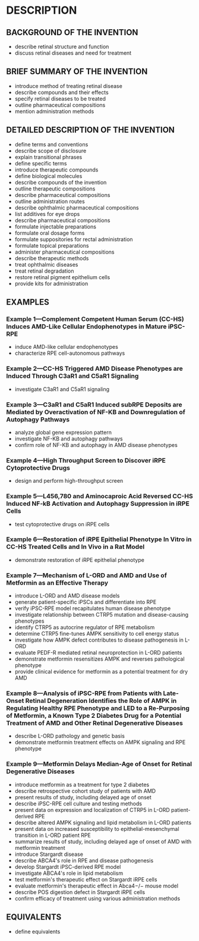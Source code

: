 # DESCRIPTION

## BACKGROUND OF THE INVENTION

- describe retinal structure and function
- discuss retinal diseases and need for treatment

## BRIEF SUMMARY OF THE INVENTION

- introduce method of treating retinal disease
- describe compounds and their effects
- specify retinal diseases to be treated
- outline pharmaceutical compositions
- mention administration methods

## DETAILED DESCRIPTION OF THE INVENTION

- define terms and conventions
- describe scope of disclosure
- explain transitional phrases
- define specific terms
- introduce therapeutic compounds
- define biological molecules
- describe compounds of the invention
- outline therapeutic compositions
- describe pharmaceutical compositions
- outline administration routes
- describe ophthalmic pharmaceutical compositions
- list additives for eye drops
- describe pharmaceutical compositions
- formulate injectable preparations
- formulate oral dosage forms
- formulate suppositories for rectal administration
- formulate topical preparations
- administer pharmaceutical compositions
- describe therapeutic methods
- treat ophthalmic diseases
- treat retinal degradation
- restore retinal pigment epithelium cells
- provide kits for administration

## EXAMPLES

### Example 1—Complement Competent Human Serum (CC-HS) Induces AMD-Like Cellular Endophenotypes in Mature iPSC-RPE

- induce AMD-like cellular endophenotypes
- characterize RPE cell-autonomous pathways

### Example 2—CC-HS Triggered AMD Disease Phenotypes are Induced Through C3aR1 and C5aR1 Signaling

- investigate C3aR1 and C5aR1 signaling

### Example 3—C3aR1 and C5aR1 Induced subRPE Deposits are Mediated by Overactivation of NF-KB and Downregulation of Autophagy Pathways

- analyze global gene expression pattern
- investigate NF-KB and autophagy pathways
- confirm role of NF-KB and autophagy in AMD disease phenotypes

### Example 4—High Throughput Screen to Discover iRPE Cytoprotective Drugs

- design and perform high-throughput screen

### Example 5—L456,780 and Aminocaproic Acid Reversed CC-HS Induced NF-kB Activation and Autophagy Suppression in iRPE Cells

- test cytoprotective drugs on iRPE cells

### Example 6—Restoration of iRPE Epithelial Phenotype In Vitro in CC-HS Treated Cells and In Vivo in a Rat Model

- demonstrate restoration of iRPE epithelial phenotype

### Example 7—Mechanism of L-ORD and AMD and Use of Metformin as an Effective Therapy

- introduce L-ORD and AMD disease models
- generate patient-specific iPSCs and differentiate into RPE
- verify iPSC-RPE model recapitulates human disease phenotype
- investigate relationship between CTRP5 mutation and disease-causing phenotypes
- identify CTRP5 as autocrine regulator of RPE metabolism
- determine CTRP5 fine-tunes AMPK sensitivity to cell energy status
- investigate how AMPK defect contributes to disease pathogenesis in L-ORD
- evaluate PEDF-R mediated retinal neuroprotection in L-ORD patients
- demonstrate metformin resensitizes AMPK and reverses pathological phenotype
- provide clinical evidence for metformin as a potential treatment for dry AMD

### Example 8—Analysis of iPSC-RPE from Patients with Late-Onset Retinal Degeneration Identifies the Role of AMPK in Regulating Healthy RPE Phenotype and LED to a Re-Purposing of Metformin, a Known Type 2 Diabetes Drug for a Potential Treatment of AMD and Other Retinal Degenerative Diseases

- describe L-ORD pathology and genetic basis
- demonstrate metformin treatment effects on AMPK signaling and RPE phenotype

### Example 9—Metformin Delays Median-Age of Onset for Retinal Degenerative Diseases

- introduce metformin as a treatment for type 2 diabetes
- describe retrospective cohort study of patients with AMD
- present results of study, including delayed age of onset
- describe iPSC-RPE cell culture and testing methods
- present data on expression and localization of CTRP5 in L-ORD patient-derived RPE
- describe altered AMPK signaling and lipid metabolism in L-ORD patients
- present data on increased susceptibility to epithelial-mesenchymal transition in L-ORD patient RPE
- summarize results of study, including delayed age of onset of AMD with metformin treatment
- introduce Stargardt disease
- describe ABCA4's role in RPE and disease pathogenesis
- develop Stargardt iPSC-derived RPE model
- investigate ABCA4's role in lipid metabolism
- test metformin's therapeutic effect on Stargardt iRPE cells
- evaluate metformin's therapeutic effect in Abca4−/− mouse model
- describe POS digestion defect in Stargardt iRPE cells
- confirm efficacy of treatment using various administration methods

## EQUIVALENTS

- define equivalents

